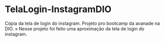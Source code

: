 # TelaLogin-InstagramDIO
Cópia da tela de login do instagram. Projeto pro bootcamp da avanade na DIO.
 » Nesse projeto foi feito uma aproximação da tela de login do instagram.
